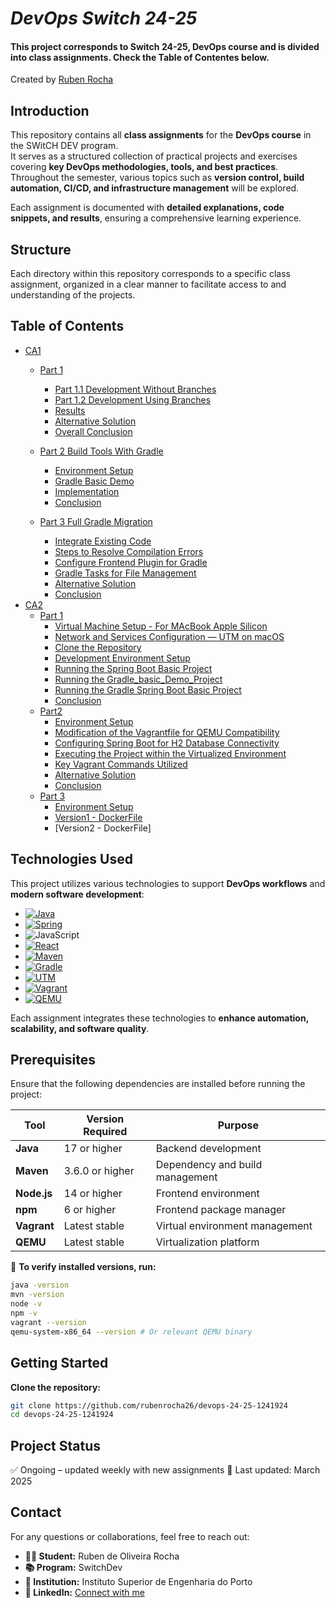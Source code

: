 # _DevOps Switch 24-25_

#### This project corresponds to Switch 24-25, DevOps course and is divided into class assignments. Check the Table of Contentes below.

Created by [Ruben Rocha](https://github.com/rubenrocha26)

## Introduction

This repository contains all **class assignments** for the **DevOps course** in the SWitCH DEV program.  
It serves as a structured collection of practical projects and exercises covering **key DevOps methodologies, tools, and best practices**.  
Throughout the semester, various topics such as **version control, build automation, CI/CD, and infrastructure management** will be explored.

Each assignment is documented with **detailed explanations, code snippets, and results**, ensuring a comprehensive learning experience.


## Structure

Each directory within this repository corresponds to a specific class assignment, organized in a clear manner to facilitate access to and understanding of the projects.

## Table of Contents

- [CA1](CA1)
    - [Part 1](CA1/part1/basic/README.md)
      - [Part 1.1 Development Without Branches](CA1/part1/basic/README.md#part-11-development-without-branches)
      - [Part 1.2 Development Using Branches](CA1/part1/basic/README.md#part-12-development-using-branches)
      - [Results](CA1/part1/basic/README.md#results)
      - [Alternative Solution](CA1/part1/basic/README.md#alternative-solution-)
      - [Overall Conclusion](CA1/part1/basic/README.md#overall-conclusion)

    - [Part 2 Build Tools With Gradle](CA1/part2/gradle-basic/README.md)
      - [Environment Setup](CA1/part2/gradle-basic/README.md#environment-setup)
      - [Gradle Basic Demo](CA1/part2/gradle-basic/README.md#gradle-basic-demo)
      - [Implementation](CA1/part2/gradle-basic/README.md#implementation)
      - [Conclusion](CA1/part2/gradle-basic/README.md#conclusion)

    - [Part 3 Full Gradle Migration](CA1/part3/react-and-spring-data-rest-basic/README.md)
      - [Integrate Existing Code](CA1/part3/react-and-spring-data-rest-basic/README.md#integrate-existing-code)
      - [Steps to Resolve Compilation Errors](CA1/part3/react-and-spring-data-rest-basic/README.md#steps-to-resolve-compilation-errors)
      - [Configure Frontend Plugin for Gradle](CA1/part3/react-and-spring-data-rest-basic/README.md#configure-frontend-plugin-for-gradle)
      - [Gradle Tasks for File Management](CA1/part3/react-and-spring-data-rest-basic/README.md#gradle-tasks-for-file-management)
      - [Alternative Solution](CA1/part3/react-and-spring-data-rest-basic/README.md#alternative-solution)
      - [Conclusion](CA1/part3/react-and-spring-data-rest-basic/README.md#conclusion)
- [CA2](CA2)
  - [Part 1](CA2/part1/README.md)
    - [Virtual Machine Setup - For MAcBook Apple Silicon](CA2/part1/README.md#virtual-machine-setup--macos-apple-silicon)
    - [Network and Services Configuration — UTM on macOS](CA2/part1/README.md#network-and-services-configuration--utm-on-macos)
    - [Clone the Repository](CA2/part1/README.md#clone-the-repository)
    - [Development Environment Setup](CA2/part1/README.md#development-environment-setup)
    - [Running the Spring Boot Basic Project](CA2/part1/README.md#running-the-spring-boot-basic-project)
    - [Running the Gradle_basic_Demo_Project](CA2/part1/README.md#running-the-gradle-basic-demo-project-)
    - [Running the Gradle Spring Boot Basic Project](CA2/part1/README.md#running-the-gradle-spring-boot-basic-project)
    - [Conclusion](CA2/part1/README.md#conclusion)
  - [Part2](CA2/part2/README.md)
    - [Environment Setup](CA2/part2/README.md#environment-setup)
    - [Modification of the Vagrantfile for QEMU Compatibility](CA2/part2/README.md#modification-of-the-vagrantfile-for-qemu-compatibility)
    - [Configuring Spring Boot for H2 Database Connectivity](CA2/part2/README.md#configuring-spring-boot-for-h2-database-connectivity)
    - [Executing the Project within the Virtualized Environment](CA2/part2/README.md#executing-the-project-within-the-virtualized-environment)
    - [Key Vagrant Commands Utilized](CA2/part2/README.md#key-vagrant-commands-utilized)
    - [Alternative Solution](CA2/part2/README.md#alternative-solution)
    - [Conclusion](CA2/part2/README.md#conclusion)
  - [Part 3](CA2/part3/README.md)
    - [Environment Setup](CA2/part3/README.md#environment-setup)
    - [Version1 - DockerFile](CA2/part3/README.md#version1---dockerfile)
    - [Version2 - DockerFile]

## Technologies Used

This project utilizes various technologies to support **DevOps workflows** and **modern software development**:

* [![Java][Java-shield]][Java-url]
* [![Spring][Spring-shield]][Spring-url]
* ![JavaScript][JavaScript-shield]
* [![React][React.js]][React-url]
* [![Maven][Maven-shield]][Maven-url]
* [![Gradle][Gradle-shield]][Gradle-url]
* [![UTM][UTM-shield]][UTM-url]
* [![Vagrant][Vagrant-shield]][Vagrant-url]
* [![QEMU][QEMU-shield]][QEMU-url]

Each assignment integrates these technologies to **enhance automation, scalability, and software quality**.


## Prerequisites

Ensure that the following dependencies are installed before running the project:

| **Tool**    | **Version Required**  | **Purpose** |
|------------|----------------------|------------|
| **Java**   | 17 or higher         | Backend development |
| **Maven**  | 3.6.0 or higher      | Dependency and build management |
| **Node.js** | 14 or higher         | Frontend environment |
| **npm**    | 6 or higher          | Frontend package manager |
| **Vagrant** | Latest stable        | Virtual environment management |
| **QEMU** | Latest stable        | Virtualization platform        |

🔹 **To verify installed versions, run:**

```sh
java -version
mvn -version
node -v
npm -v
vagrant --version
qemu-system-x86_64 --version # Or relevant QEMU binary
```

## Getting Started

**Clone the repository:**
```sh
git clone https://github.com/rubenrocha26/devops-24-25-1241924
cd devops-24-25-1241924
```

## Project Status

✅ Ongoing – updated weekly with new assignments
📅 Last updated: March 2025

   
## Contact

For any questions or collaborations, feel free to reach out:

- **👨‍🎓 Student:** Ruben de Oliveira Rocha
- **📚 Program:** SwitchDev
- **🏫 Institution:** Instituto Superior de Engenharia do Porto
- **🔗 LinkedIn:** [Connect with me](https://linkedin.com/in/rubenrocha26)

<!-- MARKDOWN LINKS & IMAGES -->
[linkedin-shield]: https://img.shields.io/badge/-LinkedIn-black.svg?style=for-the-badge&logo=linkedin&colorB=555
[linkedin-url]: https://linkedin.com/in/rubenrocha26
[React.js]: https://img.shields.io/badge/React-61DAFB?style=flat&logo=react&logoColor=black
[React-url]: https://reactjs.org/
[Java-shield]: https://img.shields.io/badge/Java-ED8B00?style=flat&logo=openjdk&logoColor=white
[Java-url]: https://www.oracle.com/java
[Spring-shield]: https://img.shields.io/badge/Spring-6DB33F?style=flat&logo=spring&logoColor=white
[Spring-url]:https://spring.io/
[JavaScript-shield]: https://img.shields.io/badge/JavaScript-323330?style=flat&logo=javascript&logoColor=F7DF1E
[Maven-url]: https://maven.apache.org/
[Maven-shield]: https://img.shields.io/badge/Maven-grey?style=flat&logo=apachemaven&logoColor=white
[Gradle-shield]: https://img.shields.io/badge/Gradle-02303A.svg?logo=Gradle&logoColor=white
[Gradle-url]: https://gradle.org/
[UTM-shield]: https://img.shields.io/badge/UTM-5E72E4?style=flat&logo=utmapp&logoColor=white
[UTM-url]: https://mac.getutm.app/
[Vagrant-shield]: https://img.shields.io/badge/Vagrant-4285F4?style=flat&logo=vagrant&logoColor=white
[Vagrant-url]: https://www.vagrantup.com/
[QEMU-shield]: https://img.shields.io/badge/QEMU-3498DB?style=flat&logo=qemu&logoColor=white
[QEMU-url]: https://www.qemu.org/

